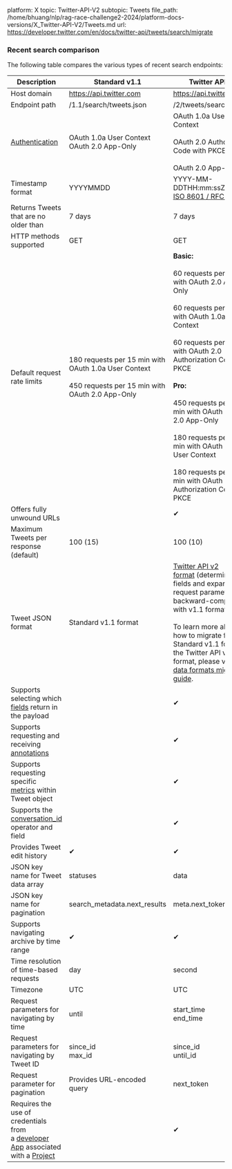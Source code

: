 platform: X
topic: Twitter-API-V2
subtopic: Tweets
file_path: /home/bhuang/nlp/rag-race-challenge2-2024/platform-docs-versions/X_Twitter-API-V2/Tweets.md
url: https://developer.twitter.com/en/docs/twitter-api/tweets/search/migrate


### Recent search comparison

The following table compares the various types of recent search endpoints:  

| **Description** | **Standard v1.1** | **Twitter API v2** |
| --- | --- | --- |
| Host domain | https://api.twitter.com | https://api.twitter.com |
| Endpoint path | /1.1/search/tweets.json | /2/tweets/search/recent |
| [Authentication](https://developer.twitter.com/en/docs/authentication) | OAuth 1.0a User Context  <br>OAuth 2.0 App-Only | OAuth 1.0a User Context<br><br>OAuth 2.0 Authorization Code with PKCE<br><br>OAuth 2.0 App-Only |
| Timestamp format | YYYYMMDD | YYYY-MM-DDTHH:mm:ssZ  <br>[ISO 8601 / RFC 3339](https://tools.ietf.org/html/rfc3339#section-5.6) |
| Returns Tweets that are no older than | 7 days | 7 days |
| HTTP methods supported | GET | GET |
| Default request rate limits | 180 requests per 15 min with OAuth 1.0a User Context<br><br>450 requests per 15 min with OAuth 2.0 App-Only | **Basic:**<br><br>60 requests per 15 min with OAuth 2.0 App-Only<br><br>60 requests per 15 min with OAuth 1.0a User Context<br><br>60 requests per 15 min with OAuth 2.0 Authorization Code with PKCE<br><br>**Pro:**<br><br>450 requests per 15 min with OAuth 2.0 App-Only<br><br>180 requests per 15 min with OAuth 1.0a User Context<br><br>180 requests per 15 min with OAuth 2.0 Authorization Code with PKCE |
| Offers fully unwound URLs |     | ✔   |
| Maximum Tweets per response (default) | 100 (15) | 100 (10) |
| Tweet JSON format | Standard v1.1 format | [Twitter API v2 format](https://developer.twitter.com/en/docs/twitter-api/data-dictionary) (determined by fields and expansions request parameters, not backward-compatible with v1.1 formats)<br><br>To learn more about how to migrate from the Standard v1.1 format to the Twitter API v2 format, please visit our [data formats migration guide](https://developer.twitter.com/en/docs/twitter-api/migrate/data-formats). |
| Supports selecting which [fields](https://developer.twitter.com/en/docs/twitter-api/fields) return in the payload |     | ✔   |
| Supports requesting and receiving [annotations](https://developer.twitter.com/en/docs/twitter-api/annotations) |     | ✔   |
| Supports requesting specific [metrics](https://developer.twitter.com/en/docs/twitter-api/metrics) within Tweet object |     | ✔   |
| Supports the [conversation\_id](https://developer.twitter.com/en/docs/twitter-api/conversation-id) operator and field |     | ✔   |
| Provides Tweet edit history | ✔   | ✔   |
| JSON key name for Tweet data array | statuses | data |
| JSON key name for pagination | search\_metadata.next\_results | meta.next\_token |
| Supports navigating archive by time range | ✔   | ✔   |
| Time resolution of time-based requests | day | second |
| Timezone | UTC | UTC |
| Request parameters for navigating by time | until | start\_time  <br>end\_time |
| Request parameters for navigating by Tweet ID | since\_id   <br>max\_id | since\_id   <br>until\_id |
| Request parameter for pagination | Provides URL-encoded query | next\_token |
| Requires the use of credentials from a [developer App](https://developer.twitter.com/en/docs/apps) associated with a [Project](https://developer.twitter.com/en/docs/projects) |     | ✔   |